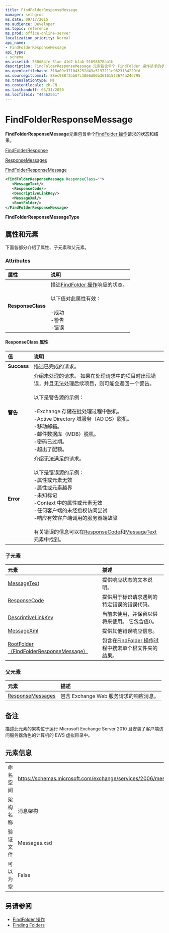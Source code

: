 ```yaml
---
title: FindFolderResponseMessage
manager: sethgros
ms.date: 09/17/2015
ms.audience: Developer
ms.topic: reference
ms.prod: office-online-server
localization_priority: Normal
api_name:
- FindFolderResponseMessage
api_type:
- schema
ms.assetid: 538d64fe-51ae-41d2-bfab-91698678aa1b
description: FindFolderResponseMessage 元素包含单个 FindFolder 操作请求的状态和结果。
ms.openlocfilehash: 318a09e371043252d43a5197211e9623f34229fd
ms.sourcegitcommit: 88ec988f2bb67c1866d06b361615f3674a24e795
ms.translationtype: MT
ms.contentlocale: zh-CN
ms.lasthandoff: 05/31/2020
ms.locfileid: "44462561"
---
```

# <a name="findfolderresponsemessage"></a>FindFolderResponseMessage

**FindFolderResponseMessage**元素包含单个[FindFolder 操作](findfolder-operation.md)请求的状态和结果。 
  
[FindFolderResponse](findfolderresponse.md)
  
[ResponseMessages](responsemessages.md)
  
[FindFolderResponseMessage](findfolderresponsemessage.md)
  
```xml
<FindFolderResponseMessage ResponseClass="">
   <MessageText/>
   <ResponseCode/>
   <DescriptiveLinkKey/>
   <MessageXml/>
   <RootFolder/>
</FindFolderResponseMessage>
```

 **FindFolderResponseMessageType**
## <a name="attributes-and-elements"></a>属性和元素

下面各部分介绍了属性、子元素和父元素。
  
### <a name="attributes"></a>Attributes

|**属性**|**说明**|
|:-----|:-----|
|**ResponseClass** <br/> | 描述[FindFolder 操作](findfolder-operation.md)响应的状态。<br/><br/> 以下值对此属性有效：  <br/><br/>-成功  <br/>-警告  <br/>-错误  <br/> |
   
#### <a name="responseclass-attribute"></a>ResponseClass 属性

|**值**|**说明**|
|:-----|:-----|
|**Success** <br/> |描述已完成的请求。  <br/> |
|**警告** <br/> | 介绍未处理的请求。 如果在处理请求中的项目时出现错误，并且无法处理后续项目，则可能会返回一个警告。 <br/><br/>以下是警告源的示例： <br/> <br/>-Exchange 存储在批处理过程中脱机。  <br/>-Active Directory 域服务（AD DS）脱机。  <br/>-移动邮箱。  <br/>-邮件数据库（MDB）脱机。  <br/>-密码已过期。  <br/>-超出了配额。  <br/> |
|**Error** <br/> | 介绍无法满足的请求。 <br/><br/>以下是错误源的示例：  <br/>-属性或元素无效  <br/>-属性或元素越界  <br/>-未知标记  <br/>-Context 中的属性或元素无效  <br/>-任何客户端的未经授权访问尝试  <br/>-响应有效客户端调用的服务器端故障  <br/><br/>  有关错误的信息可以在[ResponseCode](responsecode.md)和[MessageText](messagetext.md)元素中找到。  <br/> |
   
### <a name="child-elements"></a>子元素

|**元素**|**描述**|
|:-----|:-----|
|[MessageText](messagetext.md) <br/> |提供响应状态的文本说明。  <br/> |
|[ResponseCode](responsecode.md) <br/> |提供用于标识请求遇到的特定错误的错误代码。  <br/> |
|[DescriptiveLinkKey](descriptivelinkkey.md) <br/> |当前未使用，并保留以供将来使用。 它包含值0。  <br/> |
|[MessageXml](messagexml.md) <br/> |提供其他错误响应信息。  <br/> |
|[RootFolder （FindFolderResponseMessage）](rootfolder-findfolderresponsemessage.md) <br/> |包含在[FindFolder 操作](findfolder-operation.md)过程中搜索单个根文件夹的结果。  <br/> |
   
### <a name="parent-elements"></a>父元素

|**元素**|**描述**|
|:-----|:-----|
|[ResponseMessages](responsemessages.md) <br/> |包含 Exchange Web 服务请求的响应消息。  <br/> |
   
## <a name="remarks"></a>备注

描述此元素的架构位于运行 Microsoft Exchange Server 2010 且安装了客户端访问服务器角色的计算机的 EWS 虚拟目录中。
  
## <a name="element-information"></a>元素信息

|||
|:-----|:-----|
|命名空间  <br/> |https://schemas.microsoft.com/exchange/services/2006/messages  <br/> |
|架构名称  <br/> |消息架构  <br/> |
|验证文件  <br/> |Messages.xsd  <br/> |
|可以为空  <br/> |False  <br/> |
   
## <a name="see-also"></a>另请参阅

- [FindFolder 操作](findfolder-operation.md)
- [Finding Folders](https://msdn.microsoft.com/library/9124d868-017a-43f0-b915-5c0082cacec9%28Office.15%29.aspx)

